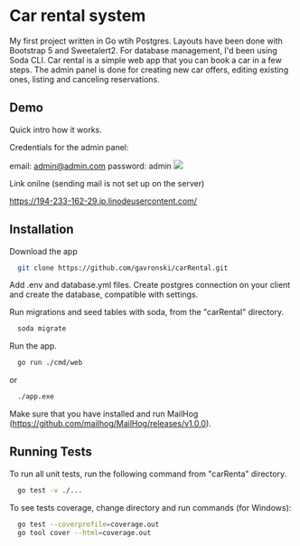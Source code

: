 
# Car rental system

My first project written in Go wtih Postgres. Layouts have been done with Bootstrap 5 and Sweetalert2. For database management, I'd been using Soda CLI. Car rental is a simple web app that you can book a car in a few steps. The admin panel is done for creating new car offers, editing existing ones, listing and canceling reservations.


## Demo

Quick intro how it works.

Credentials for the admin panel: 

email: admin@admin.com 
password: admin
![](https://github.com/gavronski/carRental/blob/main/intro-movie/carrental.gif)

Link onilne (sending mail is not set up on the server)

https://194-233-162-29.ip.linodeusercontent.com/

## Installation

Download the app 

```bash
  git clone https://github.com/gavronski/carRental.git
```
Add .env and database.yml files. Create postgres connection on your client and create the database, compatible with settings.

Run migrations and seed tables with soda, from the "carRental" directory.

```bash
  soda migrate
```

Run the app. 
```bash
  go run ./cmd/web
```
or 

```bash
  ./app.exe
```
Make sure that you have installed and run MailHog (https://github.com/mailhog/MailHog/releases/v1.0.0).

## Running Tests

To run all unit tests, run the following command from "carRenta" directory.

```bash
  go test -v ./...
```

To see tests coverage, change directory and run commands (for Windows):

```bash
  go test --coverprofile=coverage.out
  go tool cover --html=coverage.out
```


